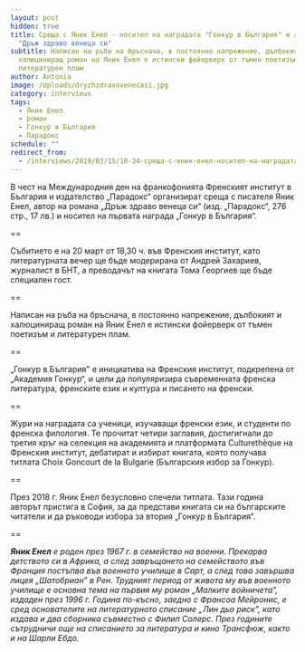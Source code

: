 ```yaml
---
layout: post
hidden: true
title: Среща с Яник Енел - носител на наградата "Гонкур в България" и автор на
  "Дръж здраво венеца си"
subtitle: Написан на ръба на бръснача, в постоянно напрежение, дълбокият и
  халюциниращ роман на Яник Енел е истински фойерверк от тъмен поетизъм и
  литературен плам
author: Antonia
image: /Uploads/dryzhzdravovenecasi.jpg
category: interviews
tags:
  - Яник Енел
  - роман
  - Гонкур в България
  - Парадокс
schedule: ""
redirect_from:
  - /interviews/2019/03/15/10-34-среща-с-яник-енел-носител-на-наградата-гонкур-в-българия-и-автор-на-дръж-здраво-венеца-си
---
```

В чест на Международния ден на франкофонията Френският институт в България и издателство „Парадокс“ организират среща с писателя Яник Енел, автор на романа „Дръж здраво венеца си“ (изд. „Парадокс“, 276 стр., 17 лв.) и носител на първата награда „Гонкур в България“. 

\==

Събитието е на 20 март от 18,30 ч. във Френския институт, като литературната вечер ще бъде модерирана от Андрей Захариев, журналист в БНТ, а преводачът на книгата Тома Георгиев ще бъде специален гост.

\==

Написан на ръба на бръснача, в постоянно напрежение, дълбокият и халюциниращ роман на Яник Енел е истински фойерверк от тъмен поетизъм и литературен плам.

\==

„Гонкур в България" e инициатива на Френския институт, подкрепена от „Академия Гонкур“, и цели да популяризира съвременната френска литература, френските език и култура и писането на френски. 

\==

Жури на наградата са ученици, изучаващи френски език, и студенти по френска филология. Те прочитат четири заглавия, достигигнали до третия кръг на селекция на академията и платформата Culturethèque на Френския институт, дебатират и избират книгата, която получава титлата Choix Goncourt de la Bulgarie (Българския избор за Гонкур). 

\==

През 2018 г. Яник Енел безусловно спечели титлата. Тази година авторът пристига в София, за да представи книгата си на българските читатели и да ръководи избора за втория „Гонкур в България“.

\==

_**Яник Енел** е роден през 1967 г. в семейство на военни. Прекарва детството си в Африка, а след завръщането на семейството във Франция постъпва във военното училище в Сарт, а след това завършва лицея „Шатобриан” в Рен. Трудният период от живота му във военното училище е основна тема на първия му роман „Малките войничета”, издаден през 1996 г. Година по-късно, заедно с Франсоа Мейронис, е сред основателите на литературното списание „Лин дьо риск”, като издава и два сборника съвместно с Филип Солерс. През годините сътрудничи още на списанието за литература и кино Трансфюж, както и на Шарли Ебдо._
